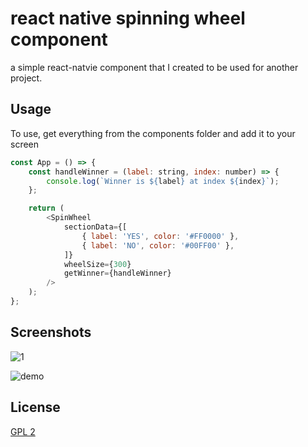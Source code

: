 # react native spinning wheel component

a simple react-natvie component that I created to be used for another project. 

## Usage

To use, get everything from the components folder and add it to your screen

```javascript
const App = () => {
    const handleWinner = (label: string, index: number) => {
        console.log(`Winner is ${label} at index ${index}`);
    };

    return (
        <SpinWheel
            sectionData={[
                { label: 'YES', color: '#FF0000' },
                { label: 'NO', color: '#00FF00' },
            ]}
            wheelSize={300}
            getWinner={handleWinner}
        />
    );
};
```


## Screenshots

![1](/../master/screenshots/1.png?raw=true "Yes/No")

![demo](/../master/screenshots/demo.gif?raw=true "Demo")


## License

[GPL 2](https://www.gnu.org/licenses/old-licenses/gpl-2.0.html)
